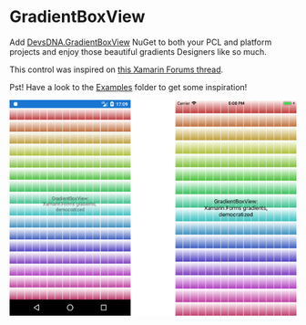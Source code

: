 # GradientBoxView

Add [DevsDNA.GradientBoxView](https://www.nuget.org/packages/DevsDNA.GradientBoxView) NuGet to both your PCL and platform projects and enjoy those beautiful gradients Designers like so much.

This control was inspired on [this Xamarin Forums thread](https://forums.xamarin.com/discussion/comment/240777/#Comment_240777).

Pst! Have a look to the [Examples](Examples/) folder to get some inspiration!

![Android & iOS](Screenshots/Screenshots.png)
